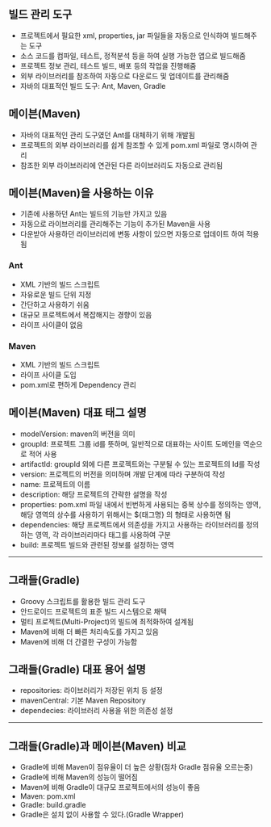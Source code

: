 ## 빌드 관리 도구

- 프로젝트에서 필요한 xml, properties, jar 파일들을 자동으로 인식하여 빌드해주는 도구
- 소스 코드를 컴파일, 테스트, 정적분석 등을 하여 실행 가능한 앱으로 빌드해줌
- 프로젝트 정보 관리, 테스트 빌드, 배포 등의 작업을 진행해줌
- 외부 라이브러리를 참조하여 자동으로 다운로드 및 업데이트를 관리해줌
- 자바의 대표적인 빌드 도구: Ant, Maven, Gradle



## 메이븐(Maven)

- 자바의 대표적인 관리 도구였던 Ant를 대체하기 위해 개발됨
- 프로젝트의 외부 라이브러리를 쉽게 참조할 수 있게 pom.xml 파일로 명시하여 관리
- 참조한 외부 라이브러리에 연관된 다른 라이브러리도 자동으로 관리됨



## 메이븐(Maven)을 사용하는 이유

- 기존에 사용하던 Ant는 빌드의 기능만 가지고 있음
- 자동으로 라이브러리를 관리해주는 기능이 추가된 Maven을 사용
- 다운받아 사용하던 라이브러리에 변동 사항이 있으면 자동으로 업데이트 하여 적용됨

### Ant

- XML 기반의 빌드 스크립트
- 자유로운 빌드 단위 지정
- 간단하고 사용하기 쉬움
- 대규모 프로젝트에서 복잡해지는 경향이 있음
- 라이프 사이클이 없음

### Maven

- XML 기반의 빌드 스크립트
- 라이프 사이클 도입
- pom.xml로 편하게 Dependency 관리



## 메이븐(Maven) 대표 태그 설명

- modelVersion: maven의 버전을 의미
- groupId: 프로젝트 그룹 id를 뜻하며, 일반적으로 대표하는 사이트 도메인을 역순으로 적어 사용
- artifactId: groupId 외에 다른 프로젝트와는 구분될 수 있는 프로젝트의 Id를 작성
- version: 프로젝트의 버전을 의미하며 개발 단계에 따라 구분하여 작성
- name: 프로젝트의 이름
- description: 해당 프로젝트의 간략한 설명을 작성
- properties: pom.xml 파일 내에서 빈번하게 사용되는 중복 상수를 정의하는 영역, 해당 영역의 상수를 사용하기 위해서는 ${태그명} 의 형태로 사용하면 됨
- dependencies: 해당 프로젝트에서 의존성을 가지고 사용하는 라이브러리를 정의하는 영역, 각 라이브러리마다 <dependency> 태그를 사용하여 구분
- build: 프로젝트 빌드와 관련된 정보를 설정하는 영역



---



## 그래들(Gradle)

- Groovy 스크립트를 활용한 빌드 관리 도구
- 안드로이드 프로젝트의 표준 빌드 시스템으로 채택
- 멀티 프로젝트(Multi-Project)의 빌드에 최적화하여 설계됨
- Maven에 비해 더 빠른 처리속도를 가지고 있음
- Maven에 비해 더 간결한 구성이 가능함



## 그래들(Gradle) 대표 용어 설명

- repositories: 라이브러리가 저장된 위치 등 설정
- mavenCentral: 기본 Maven Repository
- dependecies: 라이브러리 사용을 위한 의존성 설정



---



## 그래들(Gradle)과 메이븐(Maven) 비교

- Gradle에 비해 Maven이 점유율이 더 높은 상황(점차 Gradle 점유율 오르는중)
- Gradle에 비해 Maven의 성능이 떨어짐
- Maven에 비해 Gradle이 대규모 프로젝트에서의 성능이 좋음
- Maven: pom.xml
- Gradle: build.gradle
- Gradle은 설치 없이 사용할 수 있다.(Gradle Wrapper)